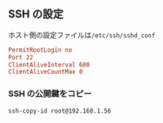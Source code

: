 ## SSH の設定

ホスト側の設定ファイルは`/etc/ssh/sshd_conf`

```conf
PermitRootLogin no
Port 22
ClientAliveInterval 600
ClientAliveCountMax 0
```

### SSH の公開鍵をコピー

```shell
ssh-copy-id root@192.168.1.56
```
